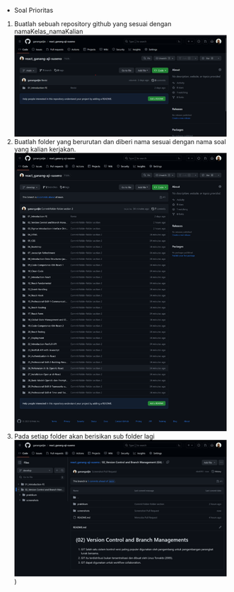 - Soal Prioritas
1. Buatlah sebuah repository github yang sesuai dengan namaKelas_namaKalian
![Hasil](Repo.png)
2. Buatlah folder yang berurutan dan diberi nama sesuai dengan nama soal yang kalian kerjakan.
![Hasil](<FireShot Capture 004 - ganangadjie_react_ganang-aji-suseno at develop - github.com.png>)
3. Pada setiap folder akan berisikan sub folder lagi
![Hasil](<FireShot Capture 006 - react_ganang-aji-suseno_02_Version Control and Branch Management (Git_ - github.com.png>))